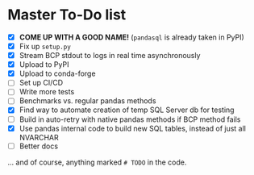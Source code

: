 # Master To-Do list

- [x] **COME UP WITH A GOOD NAME!** (`pandasql` is already taken in PyPI)
- [x] Fix up `setup.py`
- [x] Stream BCP stdout to logs in real time asynchronously
- [x] Upload to PyPI
- [x] Upload to conda-forge
- [ ] Set up CI/CD
- [ ] Write more tests
- [ ] Benchmarks vs. regular pandas methods
- [x] Find way to automate creation of temp SQL Server db for testing
- [ ] Build in auto-retry with native pandas methods if BCP method fails
- [x] Use pandas internal code to build new SQL tables, instead of just all NVARCHAR
- [ ] Better docs

... and of course, anything marked `# TODO` in the code.
